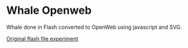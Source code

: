 Whale Openweb
=============

Whale done in Flash converted to OpenWeb using javascript and SVG.

[Original flash file experiment](http://img0.liveinternet.ru/images/attach/c/5//3970/3970473_sprite198.swf)
